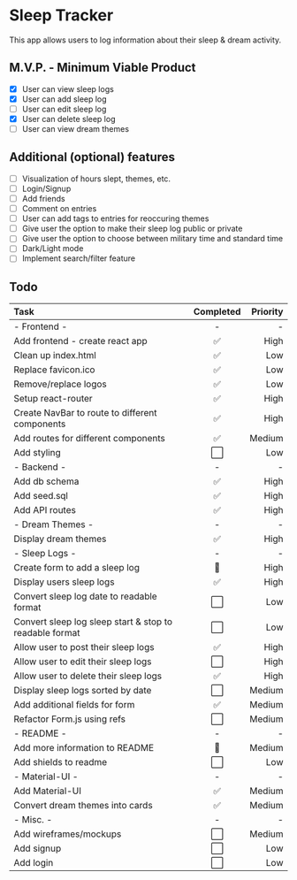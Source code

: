# Sleep Tracker

This app allows users to log information about their sleep & dream activity.

## M.V.P. - Minimum Viable Product

- [x] User can view sleep logs
- [x] User can add sleep log
- [ ] User can edit sleep log
- [x] User can delete sleep log
- [ ] User can view dream themes

## Additional (optional) features

- [ ] Visualization of hours slept, themes, etc.
- [ ] Login/Signup
- [ ] Add friends
- [ ] Comment on entries
- [ ] User can add tags to entries for reoccuring themes
- [ ] Give user the option to make their sleep log public or private
- [ ] Give user the option to choose between military time and standard time
- [ ] Dark/Light mode
- [ ] Implement search/filter feature

## Todo

| Task                                                    | Completed | Priority |
| :------------------------------------------------------ | :-------: | -------: |
| - Frontend -                                            |     -     |        - |
| Add frontend - create react app                         |    ✅     |     High |
| Clean up index.html                                     |    ✅     |      Low |
| Replace favicon.ico                                     |    ✅     |      Low |
| Remove/replace logos                                    |    ✅     |      Low |
| Setup react-router                                      |    ✅     |     High |
| Create NavBar to route to different components          |    ✅     |     High |
| Add routes for different components                     |    ✅     |   Medium |
| Add styling                                             |    ⬜️    |      Low |
| - Backend -                                             |     -     |        - |
| Add db schema                                           |    ✅     |     High |
| Add seed.sql                                            |    ✅     |     High |
| Add API routes                                          |    ✅     |     High |
| - Dream Themes -                                        |     -     |        - |
| Display dream themes                                    |    ✅     |     High |
| - Sleep Logs -                                          |     -     |        - |
| Create form to add a sleep log                          |    🚧     |     High |
| Display users sleep logs                                |    ✅     |     High |
| Convert sleep log date to readable format               |    ⬜️    |      Low |
| Convert sleep log sleep start & stop to readable format |    ⬜️    |      Low |
| Allow user to post their sleep logs                     |    ✅     |     High |
| Allow user to edit their sleep logs                     |    ⬜️    |     High |
| Allow user to delete their sleep logs                   |    ✅     |     High |
| Display sleep logs sorted by date                       |    ⬜️    |   Medium |
| Add additional fields for form                          |    ✅     |   Medium |
| Refactor Form.js using refs                             |    ⬜️    |   Medium |
| - README -                                              |     -     |        - |
| Add more information to README                          |    🚧     |   Medium |
| Add shields to readme                                   |    ⬜️    |      Low |
| - Material-UI -                                         |     -     |        - |
| Add Material-UI                                         |    ✅     |   Medium |
| Convert dream themes into cards                         |    ✅     |   Medium |
| - Misc. -                                               |     -     |        - |
| Add wireframes/mockups                                  |    ⬜️    |   Medium |
| Add signup                                              |    ⬜️    |      Low |
| Add login                                               |    ⬜️    |      Low |
